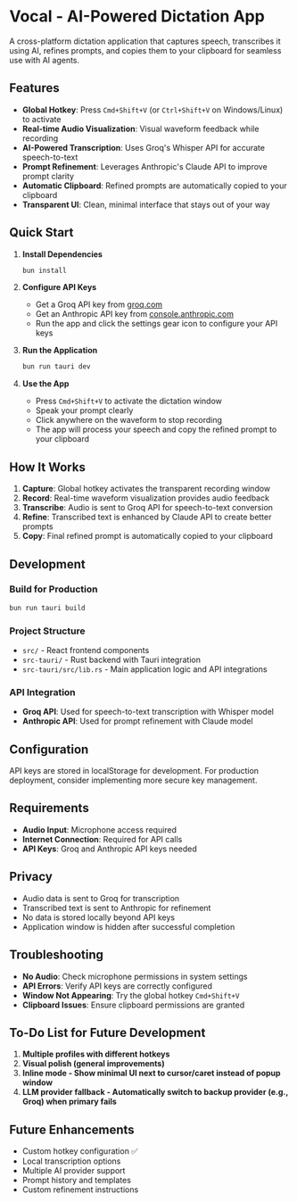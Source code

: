 # Vocal - AI-Powered Dictation App

A cross-platform dictation application that captures speech, transcribes it using AI, refines prompts, and copies them to your clipboard for seamless use with AI agents.

## Features

- **Global Hotkey**: Press `Cmd+Shift+V` (or `Ctrl+Shift+V` on Windows/Linux) to activate
- **Real-time Audio Visualization**: Visual waveform feedback while recording
- **AI-Powered Transcription**: Uses Groq's Whisper API for accurate speech-to-text
- **Prompt Refinement**: Leverages Anthropic's Claude API to improve prompt clarity
- **Automatic Clipboard**: Refined prompts are automatically copied to your clipboard
- **Transparent UI**: Clean, minimal interface that stays out of your way

## Quick Start

1. **Install Dependencies**

   ```bash
   bun install
   ```

2. **Configure API Keys**

   - Get a Groq API key from [groq.com](https://groq.com)
   - Get an Anthropic API key from [console.anthropic.com](https://console.anthropic.com)
   - Run the app and click the settings gear icon to configure your API keys

3. **Run the Application**

   ```bash
   bun run tauri dev
   ```

4. **Use the App**
   - Press `Cmd+Shift+V` to activate the dictation window
   - Speak your prompt clearly
   - Click anywhere on the waveform to stop recording
   - The app will process your speech and copy the refined prompt to your clipboard

## How It Works

1. **Capture**: Global hotkey activates the transparent recording window
2. **Record**: Real-time waveform visualization provides audio feedback
3. **Transcribe**: Audio is sent to Groq API for speech-to-text conversion
4. **Refine**: Transcribed text is enhanced by Claude API to create better prompts
5. **Copy**: Final refined prompt is automatically copied to your clipboard

## Development

### Build for Production

```bash
bun run tauri build
```

### Project Structure

- `src/` - React frontend components
- `src-tauri/` - Rust backend with Tauri integration
- `src-tauri/src/lib.rs` - Main application logic and API integrations

### API Integration

- **Groq API**: Used for speech-to-text transcription with Whisper model
- **Anthropic API**: Used for prompt refinement with Claude model

## Configuration

API keys are stored in localStorage for development. For production deployment, consider implementing more secure key management.

## Requirements

- **Audio Input**: Microphone access required
- **Internet Connection**: Required for API calls
- **API Keys**: Groq and Anthropic API keys needed

## Privacy

- Audio data is sent to Groq for transcription
- Transcribed text is sent to Anthropic for refinement
- No data is stored locally beyond API keys
- Application window is hidden after successful completion

## Troubleshooting

- **No Audio**: Check microphone permissions in system settings
- **API Errors**: Verify API keys are correctly configured
- **Window Not Appearing**: Try the global hotkey `Cmd+Shift+V`
- **Clipboard Issues**: Ensure clipboard permissions are granted

## To-Do List for Future Development

1. **Multiple profiles with different hotkeys**
2. **Visual polish (general improvements)**
3. **Inline mode - Show minimal UI next to cursor/caret instead of popup window**
4. **LLM provider fallback - Automatically switch to backup provider (e.g., Groq) when primary fails**

## Future Enhancements

- Custom hotkey configuration ✅
- Local transcription options
- Multiple AI provider support
- Prompt history and templates
- Custom refinement instructions

